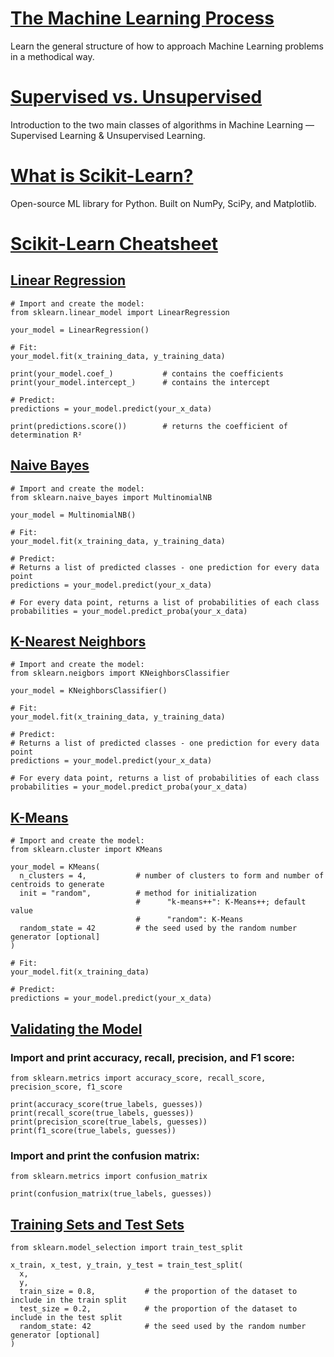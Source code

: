 # [The Machine Learning Process](https://www.codecademy.com/paths/machine-learning/tracks/introduction-to-machine-learning-skill-path/modules/introduction-to-machine-learning-skill-path/articles/the-ml-process)
Learn the general structure of how to approach Machine Learning problems in a methodical way.

# [Supervised vs. Unsupervised](https://www.codecademy.com/paths/machine-learning/tracks/introduction-to-machine-learning-skill-path/modules/introduction-to-machine-learning-skill-path/articles/machine-learning-supervised-vs-unsupervised)
Introduction to the two main classes of algorithms in Machine Learning — Supervised Learning & Unsupervised Learning.

# [What is Scikit-Learn?](https://www.codecademy.com/paths/machine-learning/tracks/introduction-to-machine-learning-skill-path/modules/introduction-to-machine-learning-skill-path/articles/scikit-learn)
Open-source ML library for Python. Built on NumPy, SciPy, and Matplotlib.

# [Scikit-Learn Cheatsheet](https://www.codecademy.com/paths/machine-learning/tracks/introduction-to-machine-learning-skill-path/modules/introduction-to-machine-learning-skill-path/articles/scikit-learn-cheatsheet)

## [Linear Regression](https://scikit-learn.org/stable/modules/generated/sklearn.linear_model.LinearRegression.html)

```
# Import and create the model:
from sklearn.linear_model import LinearRegression
 
your_model = LinearRegression()

# Fit:
your_model.fit(x_training_data, y_training_data)

print(your_model.coef_)           # contains the coefficients
print(your_model.intercept_)      # contains the intercept

# Predict:
predictions = your_model.predict(your_x_data)

print(predictions.score())        # returns the coefficient of determination R²
```

## [Naive Bayes](https://scikit-learn.org/stable/modules/generated/sklearn.naive_bayes.MultinomialNB.html#sklearn.naive_bayes.MultinomialNB)
```
# Import and create the model:
from sklearn.naive_bayes import MultinomialNB
 
your_model = MultinomialNB()

# Fit:
your_model.fit(x_training_data, y_training_data)

# Predict:
# Returns a list of predicted classes - one prediction for every data point
predictions = your_model.predict(your_x_data)
 
# For every data point, returns a list of probabilities of each class
probabilities = your_model.predict_proba(your_x_data)
```

## [K-Nearest Neighbors](https://scikit-learn.org/stable/modules/generated/sklearn.neighbors.KNeighborsClassifier.html#sklearn.neighbors.KNeighborsClassifier)
```
# Import and create the model:
from sklearn.neigbors import KNeighborsClassifier
 
your_model = KNeighborsClassifier()

# Fit:
your_model.fit(x_training_data, y_training_data)

# Predict:
# Returns a list of predicted classes - one prediction for every data point
predictions = your_model.predict(your_x_data)
 
# For every data point, returns a list of probabilities of each class
probabilities = your_model.predict_proba(your_x_data)
```

## [K-Means](https://scikit-learn.org/stable/modules/generated/sklearn.cluster.KMeans.html)
```
# Import and create the model:
from sklearn.cluster import KMeans
 
your_model = KMeans(
  n_clusters = 4,           # number of clusters to form and number of centroids to generate
  init = "random",          # method for initialization
                            #      "k-means++": K-Means++; default value
                            #      "random": K-Means
  random_state = 42         # the seed used by the random number generator [optional]
)

# Fit:
your_model.fit(x_training_data)

# Predict:
predictions = your_model.predict(your_x_data)
```

## [Validating the Model](https://scikit-learn.org/stable/modules/classes.html#sklearn-metrics-metrics)

### Import and print accuracy, recall, precision, and F1 score:
```
from sklearn.metrics import accuracy_score, recall_score, precision_score, f1_score
 
print(accuracy_score(true_labels, guesses))
print(recall_score(true_labels, guesses))
print(precision_score(true_labels, guesses))
print(f1_score(true_labels, guesses))
```

### Import and print the confusion matrix:
```
from sklearn.metrics import confusion_matrix
 
print(confusion_matrix(true_labels, guesses))
```

## [Training Sets and Test Sets](https://scikit-learn.org/stable/modules/generated/sklearn.model_selection.train_test_split.html)
```
from sklearn.model_selection import train_test_split
 
x_train, x_test, y_train, y_test = train_test_split(
  x, 
  y, 
  train_size = 0.8,           # the proportion of the dataset to include in the train split
  test_size = 0.2,            # the proportion of the dataset to include in the test split
  random_state: 42            # the seed used by the random number generator [optional]
)
```
